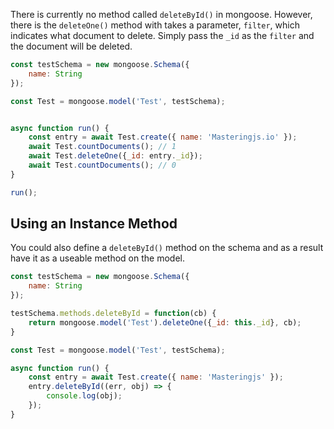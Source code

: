 There is currently no method called `deleteById()` in mongoose.
However, there is the `deleteOne()` method with takes a parameter, `filter`, which indicates what document to delete.
Simply pass the `_id` as the `filter` and the document will be deleted.

```javascript
const testSchema = new mongoose.Schema({
    name: String
});

const Test = mongoose.model('Test', testSchema);


async function run() {
    const entry = await Test.create({ name: 'Masteringjs.io' });
    await Test.countDocuments(); // 1
    await Test.deleteOne({_id: entry._id});
    await Test.countDocuments(); // 0
}

run();
```

## Using an Instance Method

You could also define a `deleteById()` method on the schema and as a result have it as a useable method on the model.

```javascript
const testSchema = new mongoose.Schema({
    name: String
});

testSchema.methods.deleteById = function(cb) {
    return mongoose.model('Test').deleteOne({_id: this._id}, cb);
}

const Test = mongoose.model('Test', testSchema);

async function run() {
    const entry = await Test.create({ name: 'Masteringjs' });
    entry.deleteById((err, obj) => {
        console.log(obj);
    });
}
```
